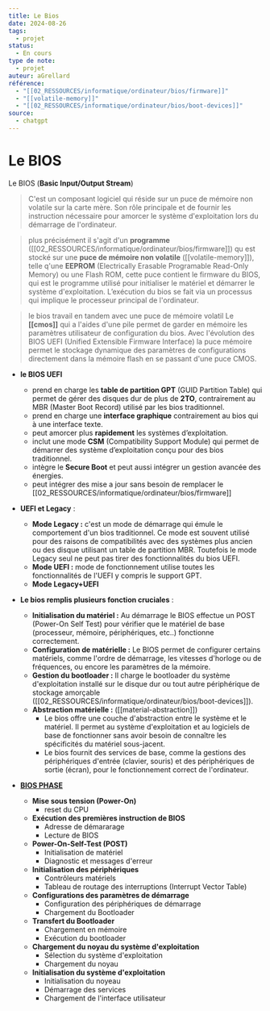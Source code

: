 ```yaml
---
title: Le Bios
date: 2024-08-26
tags:
  - projet
status:
  - En cours
type de note:
  - projet
auteur: aGrellard
référence:
  - "[[02_RESSOURCES/informatique/ordinateur/bios/firmware]]"
  - "[[volatile-memory]]"
  - "[[02_RESSOURCES/informatique/ordinateur/bios/boot-devices]]"
source:
  - chatgpt
---
```

# Le BIOS

Le BIOS (**Basic Input/Output Stream**)

>C'est un composant logiciel qui réside sur un puce de mémoire non volatile sur la carte mère. Son rôle principale et de fournir les instruction nécessaire pour amorcer le système d'exploitation lors du démarrage de l'ordinateur.

>plus précisément il s'agit d'un **programme** ([[02_RESSOURCES/informatique/ordinateur/bios/firmware]]) qu est stocké sur une **puce de mémoire non volatile** ([[volatile-memory]]), telle q'une **EEPROM** (Electrically Erasable Programable Read-Only Memory) ou une Flash ROM, cette puce contient le firmware du BIOS, qui est le programme utilisé pour initialiser le matériel et démarrer le système d'exploitation. L’exécution du bios se fait via un processus qui implique le processeur principal de l'ordinateur.

>le bios travail en tandem avec une puce de mémoire volatil Le **[[cmos]]** qui a l'aides d'une pile permet de garder en mémoire les paramètres utilisateur de configuration du bios. Avec l'évolution des BIOS UEFI (Unified Extensible Firmware Interface) la puce mémoire permet le stockage dynamique des paramètres de configurations directement dans la mémoire flash en se passant d'une puce CMOS.

- **le BIOS UEFI**
	- prend en charge les **table de partition GPT** (GUID Partition Table) qui permet de gérer des disques dur de plus de **2TO**, contrairement au MBR  (Master Boot Record) utilisé par les bios traditionnel.
	- prend en charge une **interface graphique** contrairement au bios qui à une interface texte.
	- peut amorcer plus **rapidement** les systèmes d’exploitation.
	- inclut une mode **CSM** (Compatibility Support Module) qui permet de démarrer des système d’exploitation conçu pour des bios traditionnel.
	- intègre le **Secure Boot** et peut aussi intégrer un gestion avancée des énergies.
	- peut intégrer des mise a jour sans besoin de remplacer le [[02_RESSOURCES/informatique/ordinateur/bios/firmware]]

- **UEFI et Legacy** :
	- **Mode Legacy :** c'est un mode de démarrage qui émule le comportement d'un bios traditionnel. Ce mode est souvent utilisé pour des raisons de compatibilités avec des systèmes plus ancien ou des disque utilisant un table de partition MBR. Toutefois le mode Legacy seul ne peut pas tirer des fonctionnalités du bios UEFI.
	- **Mode UEFI :** mode de fonctionnement utilise toutes les fonctionnalités de l'UEFI y compris le support GPT.
	- **Mode Legacy+UEFI**

- **Le bios remplis plusieurs fonction cruciales** :
	 - **Initialisation du matériel :** Au démarrage le BIOS effectue un POST (Power-On Self Test) pour vérifier que le matériel de base (processeur, mémoire, périphériques, etc..) fonctionne correctement.
	- **Configuration de matérielle :** Le BIOS permet de configurer certains matériels, comme l'ordre de démarrage, les vitesses d'horloge ou de fréquences, ou encore les paramètres de la mémoire.
	- **Gestion du bootloader :** Il charge le bootloader du système d'exploitation installé sur le disque dur ou tout autre périphérique de stockage amorçable ([[02_RESSOURCES/informatique/ordinateur/bios/boot-devices]]).
	- **Abstraction matérielle :** ([[material-abstraction]]) 
		- Le bios offre une couche d'abstraction entre le système et le matériel. Il permet au système d'exploitation et au logiciels de base de fonctionner sans avoir besoin de connaître les spécificités du matériel sous-jacent.
		- Le bios fournit des services de base, comme la gestions des périphériques d'entrée (clavier, souris) et des  périphériques de sortie (écran), pour le fonctionnement correct de l'ordinateur.

- [**BIOS PHASE**](https://learn.microsoft.com/en-us/troubleshoot/windows-client/performance/windows-boot-issues-troubleshooting)
	- **Mise sous tension (Power-On)**
		- reset du CPU
	- **Exécution des premières instruction de BIOS**
		- Adresse de démararage
		- Lecture de BIOS
	- **Power-On-Self-Test (POST)**
		- Initialisation de matériel
		- Diagnostic et messages d'erreur
	- **Initialisation des périphériques**
		- Contrôleurs matériels
		- Tableau de routage des interruptions (Interrupt Vector Table)
	- **Configurations des paramètres de démarrage**
		- Configuration des périphériques de démarrage
		- Chargement du Bootloader
	- **Transfert du Bootloader**
		- Chargement en mémoire
		- Exécution du bootloader
	- **Chargement du noyau du système d'exploitation**
		- Sélection du système d'exploitation
		- Chargement du noyau
	- **Initialisation du système d'exploitation**
		- Initialisation du noyeau
		- Démarrage des services
		- Chargement de l'interface utilisateur